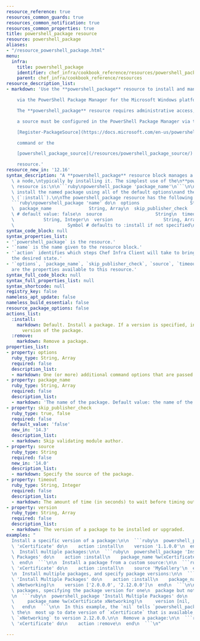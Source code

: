 ```yaml
---
resource_reference: true
resources_common_guards: true
resources_common_notification: true
resources_common_properties: true
title: powershell_package resource
resource: powershell_package
aliases:
- "/resource_powershell_package.html"
menu:
  infra:
    title: powershell_package
    identifier: chef_infra/cookbook_reference/resources/powershell_package powershell_package
    parent: chef_infra/cookbook_reference/resources
resource_description_list:
- markdown: 'Use the **powershell_package** resource to install and manage packages

    via the PowerShell Package Manager for the Microsoft Windows platform.

    The **powershell_package** resource requires administrative access, and

    a source must be configured in the PowerShell Package Manager via the

    [Register-PackageSource](https://docs.microsoft.com/en-us/powershell/module/packagemanagement/register-packagesource?view=powershell-5.1)

    command or the

    [powershell_package_source](/resources/powershell_package_source/)

    resource.'
resource_new_in: '12.16'
syntax_description: "A **powershell_package** resource block manages a package on\
  \ a node,\ntypically by installing it. The simplest use of the\n**powershell_package**\
  \ resource is:\n\n```ruby\npowershell_package 'package_name'\n```\n\nwhich will\
  \ install the named package using all of the default options\nand the default action\
  \ (`:install`).\n\nThe powershell_package resource has the following syntax:\n\n\
  ```ruby\npowershell_package 'name' do\n  options                   String, Array\n\
  \  package_name              String, Array\n  skip_publisher_check      true, false\
  \ # default value: false\n  source                    String\n  timeout        \
  \           String, Integer\n  version                   String, Array\n  action\
  \                    Symbol # defaults to :install if not specified\nend\n```"
syntax_code_block: null
syntax_properties_list:
- '`powershell_package` is the resource.'
- '`name` is the name given to the resource block.'
- '`action` identifies which steps Chef Infra Client will take to bring the node into
  the desired state.'
- '`options`, `package_name`, `skip_publisher_check`, `source`, `timeout`, and `version`
  are the properties available to this resource.'
syntax_full_code_block: null
syntax_full_properties_list: null
syntax_shortcode: null
registry_key: false
nameless_apt_update: false
nameless_build_essential: false
resource_package_options: false
actions_list:
  :install:
    markdown: Default. Install a package. If a version is specified, install the specified
      version of the package.
  :remove:
    markdown: Remove a package.
properties_list:
- property: options
  ruby_type: String, Array
  required: false
  description_list:
  - markdown: One (or more) additional command options that are passed to the command.
- property: package_name
  ruby_type: String, Array
  required: false
  description_list:
  - markdown: 'The name of the package. Default value: the name of the resource block.'
- property: skip_publisher_check
  ruby_type: true, false
  required: false
  default_value: 'false'
  new_in: '14.3'
  description_list:
  - markdown: Skip validating module author.
- property: source
  ruby_type: String
  required: false
  new_in: '14.0'
  description_list:
  - markdown: Specify the source of the package.
- property: timeout
  ruby_type: String, Integer
  required: false
  description_list:
  - markdown: The amount of time (in seconds) to wait before timing out.
- property: version
  ruby_type: String, Array
  required: false
  description_list:
  - markdown: The version of a package to be installed or upgraded.
examples: "
  Install a specific version of a package:\n\n  ```ruby\n  powershell_package\
  \ 'xCertificate' do\n    action :install\n    version '1.1.0.0'\n  end\n  ```\n\n\
  \  Install multiple packages:\n\n  ```ruby\n  powershell_package 'Install Multiple\
  \ Packages' do\n    action :install\n    package_name %w(xCertificate xNetworking)\n\
  \  end\n  ```\n\n  Install a package from a custom source:\n\n  ```ruby\n  powershell_package\
  \ 'xCertificate' do\n    action :install\n    source 'MyGallery'\n  end\n  ```\n\
  \n  Install multiple packages, and specify package versions:\n\n  ```ruby\n  powershell_package\
  \ 'Install Multiple Packages' do\n    action :install\n    package_name %w(xCertificate\
  \ xNetworking)\n    version ['2.0.0.0', '2.12.0.0']\n  end\n  ```\n\n  Install multiple\
  \ packages, specifying the package version for one\n  package but not the other:\n\
  \n  ```ruby\n  powershell_package 'Install Multiple Packages' do\n     action :install\n\
  \     package_name %w(xCertificate xNetworking)\n     version [nil, '2.12.0.0']\n\
  \   end\n  ```\n\n  In this example, the `nil` tells `powershell_package` to install\
  \ the\n  most up to date version of `xCertificate` that is available, while\n  pinning\
  \ `xNetworking` to version 2.12.0.0.\n\n  Remove a package:\n\n  ```ruby\n  powershell_package\
  \ 'xCertificate' do\n    action :remove\n  end\n  ```\n"

---
```

